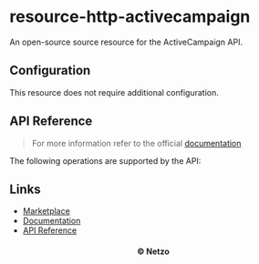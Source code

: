 # resource-http-activecampaign

An open-source source resource for the ActiveCampaign API.

## Configuration

This resource does not require additional configuration.

## API Reference

> For more information refer to the official [documentation](#links)

The following operations are supported by the API:

## Links

- [Marketplace](https://app.netzo.io/resources/resource-http-activecampaign)
- [Documentation](https://developers.activecampaign.com)
- [API Reference](https://developers.activecampaign.com/reference/overview)

<div align="center">
  <h4>© Netzo</h4>
</div>
